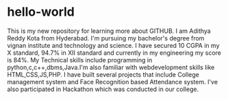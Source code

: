 # hello-world
This is my new repository for learning more about GITHUB.
I am Adithya Reddy Kota from Hyderabad. 
I'm pursuing my bachelor's degree from vignan institute and technology and science.
I have secured 10 CGPA in my X standard, 94.7% in XII standard and currently in my engineering my score is 84%.
My Technical skills include programming in python,c,c++,dbms,Java.I'm also familiar with webdevelopment skills like HTML,CSS,JS,PHP.
I have built several projects that include College management system and Face Recognition based Attendance system.
I've also participated in Hackathon which was conducted in our college.
